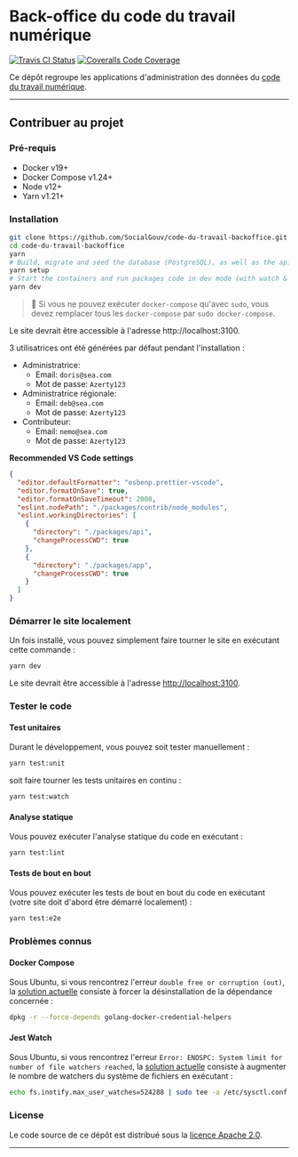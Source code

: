 # Back-office du code du travail numérique

[![Travis CI Status][img-travis]][link-travis]
[![Coveralls Code Coverage][img-codecov]][link-codecov]

Ce dépôt regroupe les applications d'administration des données du [code du travail
numérique][link-cdtn].

---

## Contribuer au projet

### Pré-requis

- Docker v19+
- Docker Compose v1.24+
- Node v12+
- Yarn v1.21+

### Installation

```bash
git clone https://github.com/SocialGouv/code-du-travail-backoffice.git
cd code-du-travail-backoffice
yarn
# Build, migrate and seed the database (PostgreSQL), as well as the api (PostgREST):
yarn setup
# Start the containers and run packages code in dev mode (with watch & hot reload):
yarn dev
```

> 📓 Si vous ne pouvez exécuter `docker-compose` qu'avec `sudo`, vous devez remplacer tous les
> `docker-compose` par `sudo docker-compose`.

Le site devrait être accessible à l'adresse http://localhost:3100.

3 utilisatrices ont été générées par défaut pendant l'installation :

- Administratrice:
  - Email: `doris@sea.com`
  - Mot de passe: `Azerty123`
- Administratrice régionale:
  - Email: `deb@sea.com`
  - Mot de passe: `Azerty123`
- Contributeur:
  - Email: `nemo@sea.com`
  - Mot de passe: `Azerty123`

**Recommended VS Code settings**

```json
{
  "editor.defaultFormatter": "esbenp.prettier-vscode",
  "editor.formatOnSave": true,
  "editor.formatOnSaveTimeout": 2000,
  "eslint.nodePath": "./packages/contrib/node_modules",
  "eslint.workingDirectories": [
    {
      "directory": "./packages/api",
      "changeProcessCWD": true
    },
    {
      "directory": "./packages/app",
      "changeProcessCWD": true
    }
  ]
}
```

### Démarrer le site localement

Un fois installé, vous pouvez simplement faire tourner le site en exécutant cette commande :

```bash
yarn dev
```

Le site devrait être accessible à l'adresse [http://localhost:3100](http://localhost:3100).

### Tester le code

#### Test unitaires

Durant le développement, vous pouvez soit tester manuellement :

```bash
yarn test:unit
```

soit faire tourner les tests unitaires en continu :

```bash
yarn test:watch
```

#### Analyse statique

Vous pouvez exécuter l'analyse statique du code en exécutant :

```bash
yarn test:lint
```

#### Tests de bout en bout

Vous pouvez exécuter les tests de bout en bout du code en exécutant (votre site doit d'abord être
démarré localement) :

```bash
yarn test:e2e
```

### Problèmes connus

#### Docker Compose

Sous Ubuntu, si vous rencontrez l'erreur `double free or corruption (out)`, la [solution
actuelle][link-issue-1] consiste à forcer la désinstallation de la dépendance concernée :

```bash
dpkg -r --force-depends golang-docker-credential-helpers
```

#### Jest Watch

Sous Ubuntu, si vous rencontrez l'erreur
`Error: ENOSPC: System limit for number of file watchers reached`, la [solution
actuelle][link-issue-2] consiste à augmenter le nombre de watchers du système de fichiers en
exécutant :

```bash
echo fs.inotify.max_user_watches=524288 | sudo tee -a /etc/sysctl.conf && sudo sysctl -p
```

### License

Le code source de ce dépôt est distribué sous la [licence Apache 2.0][link-license].

---

[img-codecov]: https://img.shields.io/codecov/c/github/SocialGouv/code-du-travail-backoffice?style=flat-square
[img-travis]: https://img.shields.io/travis/SocialGouv/code-du-travail-backoffice/dev.svg?style=flat-square

[link-cdtn]: https://codedutravail.num.social.gouv.fr
[link-codecov]: https://codecov.io/gh/SocialGouv/code-du-travail-backoffice
[link-issue-1]: https://github.com/docker/docker-credential-helpers/issues/103#issuecomment-421822269
[link-issue-2]: https://github.com/facebook/jest/issues/3254#issuecomment-297214395
[link-license]: https://github.com/SocialGouv/code-du-travail-backoffice/blob/master/LICENSE
[link-travis]: https://travis-ci.com/SocialGouv/code-du-travail-backoffice
